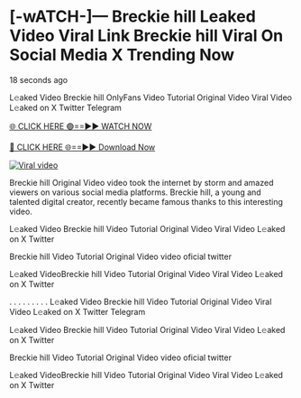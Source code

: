 # [-wATCH-]— Breckie hill Leaked Video Viral Link Breckie hill Viral On Social Media X Trending Now

18 seconds ago

L𝚎aked Video Breckie hill OnlyFans Video Tutorial Original Video Viral Video L𝚎aked on X Twitter Telegram

[🌐 CLICK HERE 🟢==►► WATCH NOW](https://cloudsportek.com/leaked-video/?Apex2.0)

[🔴 CLICK HERE 🌐==►► Download Now](https://cloudsportek.com/leaked-video/?Apex2.0)

[![Viral video](https://i.imgur.com/dJHk4Zq.gif)](https://cloudsportek.com/leaked-video/?Apex2.0)

Breckie hill Original Video video took the internet by storm and amazed viewers on various social media platforms. Breckie hill, a young and talented digital creator, recently became famous thanks to this interesting video.

L𝚎aked Video Breckie hill Video Tutorial Original Video Viral Video L𝚎aked on X Twitter

Breckie hill Video Tutorial Original Video video oficial twitter

L𝚎aked VideoBreckie hill Video Tutorial Original Video Viral Video L𝚎aked on X Twitter

. . . . . . . . . L𝚎aked Video Breckie hill Video Tutorial Original Video Viral Video L𝚎aked on X Twitter Telegram

L𝚎aked Video Breckie hill Video Tutorial Original Video Viral Video L𝚎aked on X Twitter

Breckie hill Video Tutorial Original Video video oficial twitter

L𝚎aked VideoBreckie hill Video Tutorial Original Video Viral Video L𝚎aked on X Twitter